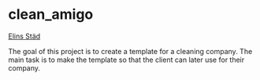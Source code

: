 # clean_amigo

[Elins Städ](https://pretro.github.io/clean_amigo)

The goal of this project is to create a template for a cleaning company. The main task is to make the template so that the client can later use for their company.






